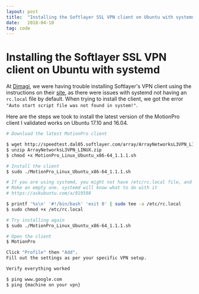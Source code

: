 ```yaml
---
layout: post
title:  "Installing the Softlayer SSL VPN client on Ubuntu with systemd"
date:   2018-04-10
tag: code
---
```


# Installing the Softlayer SSL VPN client on Ubuntu with systemd

At [Dimagi](https://www.dimagi.com), we were having trouble installing Softlayer's VPN client using the instructions on their [site](https://knowledgelayer.softlayer.com/procedure/ssl-vpn-linux), as there were issues with systemd not having an `rc.local` file by default. When trying to install the client, we got the error `"Auto start script file was not found in system!"`.

Here are the steps we took to install the latest version of the MotionPro client I validated works on Ubuntu 17.10 and 16.04.

```bash
# Download the latest MotionPro client

$ wget http://speedtest.dal05.softlayer.com/array/ArrayNetworksL3VPN_LINUX.zip
$ unzip ArrayNetworksL3VPN_LINUX.zip
$ chmod +x MotionPro_Linux_Ubuntu_x86-64_1.1.1.sh

# Install the client
$ sudo ./MotionPro_Linux_Ubuntu_x86-64_1.1.1.sh

# If you are using systemd, you might not have /etc/rc.local file, and you will get an error that says "Auto start script file was not found in system!"
# Make an empty one. systemd will know what to do with it
# https://askubuntu.com/a/919598

$ printf '%s\n' '#!/bin/bash' 'exit 0' | sudo tee -a /etc/rc.local
$ sudo chmod +x /etc/rc.local

# Try installing again
$ sudo ./MotionPro_Linux_Ubuntu_x86-64_1.1.1.sh

# Open the client
$ MotionPro

Click "Profile" then "Add".
Fill out the settings as per your specific VPN setup.

Verify everything worked

$ ping www.google.com
$ ping {machine on your vpn}
```

